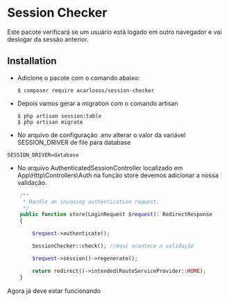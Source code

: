 
# Session Checker
Este pacote verificará se um usuário está logado em outro navegador e vai deslogar da sessão anterior.

## Installation

- Adicione o pacote com o comando abaixo:

    ```
    $ composer require acarlosos/session-checker
    ```

- Depois vamos gerar a migration com o comando artisan

    ```
    $ php artisan session:table
    $ php artisan migrate
    ```

- No arquivo de configuração .env alterar o valor da variável SESSION_DRIVER de file para database

```ENV
SESSION_DRIVER=database
```

- No arquivo AuthenticatedSessionController localizado em App\Http\Controllers\Auth na função store devemos adicionar a nossa validação.

```PHP
    /**
     * Handle an incoming authentication request.
     */
    public function store(LoginRequest $request): RedirectResponse
    {

        $request->authenticate();

        SessionChecker::check(); //Aqui acontece a validação

        $request->session()->regenerate();

        return redirect()->intended(RouteServiceProvider::HOME);
    }
```

Agora já deve estar funcionando
